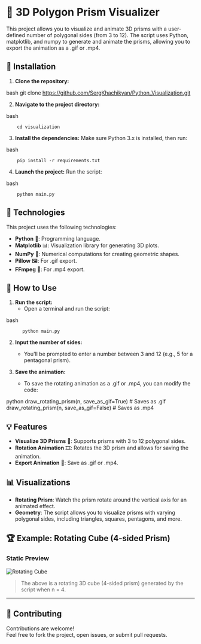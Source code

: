 # 🔺 3D Polygon Prism Visualizer

This project allows you to visualize and animate 3D prisms with a user-defined number of polygonal sides (from 3 to 12). The script uses Python, matplotlib, and numpy to generate and animate the prisms, allowing you to export the animation as a .gif or .mp4.

## 🚀 Installation

1. **Clone the repository:**
    
bash
    git clone https://github.com/SergKhachikyan/Python_Visualization.git


2. **Navigate to the project directory:**
    
bash
```
    cd visualization
```

3. **Install the dependencies:**
    Make sure Python 3.x is installed, then run:
    
bash
```
    pip install -r requirements.txt
```

4. **Launch the project:**
    Run the script:
    
bash
```
    python main.py
```

## 🔧 Technologies

This project uses the following technologies:
- **Python** 🐍: Programming language.
- **Matplotlib** 📊: Visualization library for generating 3D plots.
- **NumPy** 🔢: Numerical computations for creating geometric shapes.
- **Pillow** 🖼: For .gif export.
- **FFmpeg** 🎥: For .mp4 export.

## 📝 How to Use

1. **Run the script:**
    - Open a terminal and run the script:
      
bash
```
      python main.py
```

2. **Input the number of sides:**
    - You'll be prompted to enter a number between 3 and 12 (e.g., 5 for a pentagonal prism).

3. **Save the animation:**
    - To save the rotating animation as a .gif or .mp4, you can modify the code:
      
python
      draw_rotating_prism(n, save_as_gif=True)  # Saves as .gif
      draw_rotating_prism(n, save_as_gif=False) # Saves as .mp4


## 💡 Features

- **Visualize 3D Prisms** 🔺: Supports prisms with 3 to 12 polygonal sides.
- **Rotation Animation** 🎞: Rotates the 3D prism and allows for saving the animation.
- **Export Animation** 💾: Save as .gif or .mp4.

## 📊 Visualizations

- **Rotating Prism**: Watch the prism rotate around the vertical axis for an animated effect.
- **Geometry**: The script allows you to visualize prisms with varying polygonal sides, including triangles, squares, pentagons, and more.

## 🏆 Example: Rotating Cube (4-sided Prism)

### Static Preview

![Rotating Cube](https://upload.wikimedia.org/wikipedia/commons/5/55/Cube_-_animated.gif)

> The above is a rotating 3D cube (4-sided prism) generated by the script when n = 4.

---

## 🤝 Contributing

Contributions are welcome!  
Feel free to fork the project, open issues, or submit pull requests.
